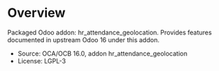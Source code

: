 # Overview

Packaged Odoo addon: hr_attendance_geolocation. Provides features documented in upstream Odoo 16 under this addon.

- Source: OCA/OCB 16.0, addon hr_attendance_geolocation
- License: LGPL-3
